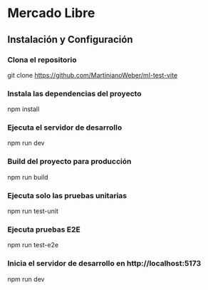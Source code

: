 # Mercado Libre

## Instalación y Configuración

### Clona el repositorio
git clone https://github.com/MartinianoWeber/ml-test-vite

### Instala las dependencias del proyecto
npm install

### Ejecuta el servidor de desarrollo
npm run dev

### Build del proyecto para producción
npm run build

### Ejecuta solo las pruebas unitarias
npm run test-unit

### Ejecuta pruebas E2E
npm run test-e2e

### Inicia el servidor de desarrollo en http://localhost:5173
npm run dev
